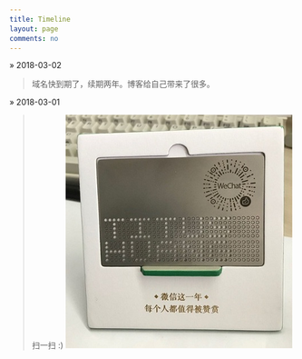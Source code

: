 ```yaml
---
title: Timeline
layout: page
comments: no
---
```


» 2018-03-02

> 域名快到期了，续期两年。博客给自己带来了很多。

» 2018-03-01

> 扫一扫 :)
![image](/assets/images/timeline-20180302.jpeg)